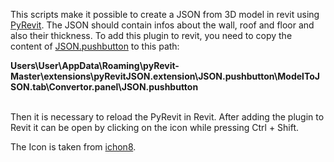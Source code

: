 This scripts make it possible to create a JSON from 3D model in revit using [PyRevit](https://github.com/eirannejad/pyRevit). The JSON should
contain infos about the wall, roof and floor and also their thickness.
To add this plugin to revit, you need to copy the content of [JSON.pushbutton](JSON.pushbutton)
to this path:


**Users\User\AppData\Roaming\pyRevit-Master\extensions\pyRevitJSON.extension\JSON.pushbutton\ModelToJSON.tab\Convertor.panel\JSON.pushbutton**


<br />
Then it is necessary to reload the PyRevit in Revit. After adding the plugin to Revit it can be open by clicking on the icon while pressing Ctrl + Shift.

The Icon is taken from [ichon8](https://icons8.com/).

